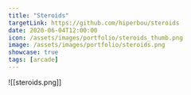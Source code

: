 ```yaml
---
title: "Steroids"
targetLink: https://github.com/hiperbou/steroids
date: 2020-06-04T12:00:00
icon: /assets/images/portfolio/steroids_thumb.png
image: /assets/images/portfolio/steroids.png
showcase: true
tags: [arcade]
---
```

![[steroids.png]]
